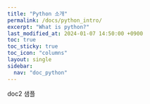 ```yaml
---
title: "Python 소개"
permalink: /docs/python_intro/
excerpt: "What is python?"
last_modified_at: 2024-01-07 14:50:00 +0900
toc: true
toc_sticky: true
toc_icon: "columns"
layout: single
sidebar:
  nav: "doc_python"
---
```


doc2 샘플